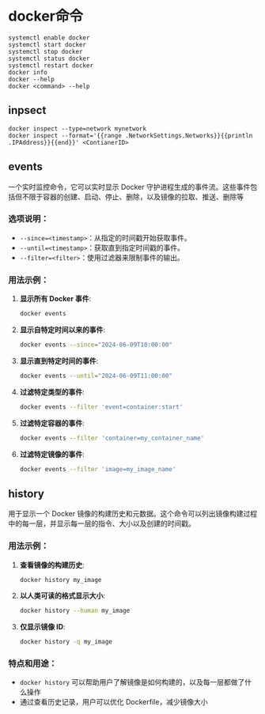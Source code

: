 # docker命令

```shell
systemctl enable docker
systemctl start docker
systemctl stop docker
systemctl status docker
systemctl restart docker
docker info 
docker --help
docker <command> --help
```

## inpsect
```shell
docker inspect --type=network mynetwork
docker inspect --format='{{range .NetworkSettings.Networks}}{{println .IPAddress}}{{end}}' <ContianerID>
```

## events

一个实时监控命令，它可以实时显示 Docker 守护进程生成的事件流。这些事件包括但不限于容器的创建、启动、停止、删除，以及镜像的拉取、推送、删除等

### 选项说明：
- `--since=<timestamp>`：从指定的时间戳开始获取事件。
- `--until=<timestamp>`：获取直到指定时间戳的事件。
- `--filter=<filter>`：使用过滤器来限制事件的输出。

### 用法示例：

1. **显示所有 Docker 事件**:
   ```bash
   docker events
   ```

2. **显示自特定时间以来的事件**:
   ```bash
   docker events --since="2024-06-09T10:00:00"
   ```

3. **显示直到特定时间的事件**:
   ```bash
   docker events --until="2024-06-09T11:00:00"
   ```

4. **过滤特定类型的事件**:
   ```bash
   docker events --filter 'event=container:start'
   ```

5. **过滤特定容器的事件**:
   ```bash
   docker events --filter 'container=my_container_name'
   ```

6. **过滤特定镜像的事件**:
   ```bash
   docker events --filter 'image=my_image_name'
   ```

## history

用于显示一个 Docker 镜像的构建历史和元数据。这个命令可以列出镜像构建过程中的每一层，并显示每一层的指令、大小以及创建的时间戳。

### 用法示例：

1. **查看镜像的构建历史**:
   ```bash
   docker history my_image
   ```

2. **以人类可读的格式显示大小**:
   ```bash
   docker history --human my_image
   ```

3. **仅显示镜像 ID**:
   ```bash
   docker history -q my_image
   ```

### 特点和用途：
- `docker history` 可以帮助用户了解镜像是如何构建的，以及每一层都做了什么操作
- 通过查看历史记录，用户可以优化 Dockerfile，减少镜像大小
